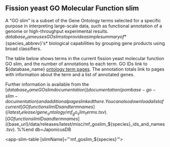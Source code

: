 ## Fission yeast GO Molecular Function slim

A "GO slim" is a subset of the Gene Ontology terms selected for a
specific purpose in interpreting large-scale data, such as functional
annotation of a genome or high-throughput experimental
results. ${database_name} uses GO slims to provide a simple summary of
*${species_abbrev}'s* biological capabilities by grouping gene products using
broad classifiers.

The table below shows terms in the current fission yeast molecular
function GO slim, and the number of annotations to each term. GO IDs
link to ${database_name} [ontology term
pages](/documentation/ontology-term-page). The annotation totals link
to pages with information about the term and a list of annotated
genes.

Further information is available from the [${database_name} GO slim
documentation](documentation/pombase-go-slim-documentation) and
additional pages linked there. You can also download a list of current
%%if db=PomBase
[GO function slim IDs and term names](/latest_release/gene_ontology/mf_go_slim_terms.tsv).
%%end db=PomBase
%%if db=JaponicusDB
[GO function slim IDs and term names](${base_url}/data/releases/latest/misc/mf_goslim_${species}_ids_and_names.tsv).
%%end db=JaponicusDB


<app-slim-table [slimName]="'mf_goslim_${species}'"></app-slim-table>

